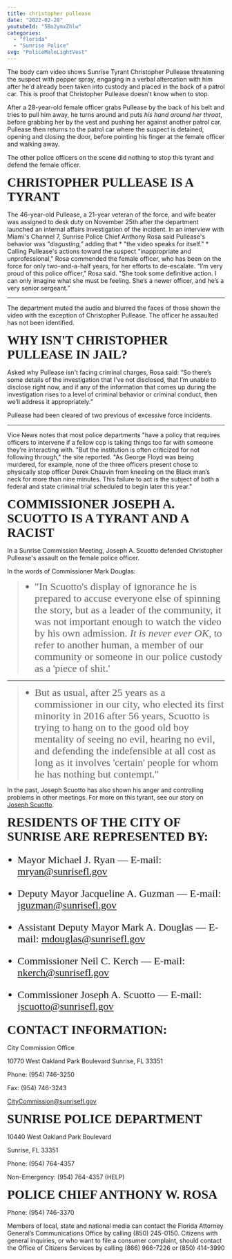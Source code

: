 ```yaml
---
title: christopher pullease
date: "2022-02-28"
youtubeId: "5Bo2ymxZhlw"
categories: 
  - "florida"
  - "Sunrise Police"
svg: "PoliceMaleLightVest"
---
```


The body cam video shows Sunrise Tyrant Christopher Pullease threatening the suspect with pepper spray, engaging in a verbal altercation with him after he'd already been taken into custody and placed in the back of a patrol car.  This is proof that Christopher Pullease doesn't know when to stop.

After a 28-year-old female officer grabs Pullease by the back of his belt and tries to pull him away, he turns around and puts *his hand around her throat*, before grabbing her by the vest and pushing her against another patrol car. Pullease then returns to the patrol car where the suspect is detained, opening and closing the door, before pointing his finger at the female officer and walking away.

The other police officers on the scene did nothing to stop this tyrant and defend the female officer.

#### Christopher Pullease is a Tyrant

The 46-year-old Pullease, a 21-year veteran of the force, and wife beater was assigned to desk duty on November 25th after the department launched an internal affairs investigation of the incident. In an interview with Miami's Channel 7, Sunrise Police Chief Anthony Rosa said Pullease's behavior was *"disgusting,"* adding that * "the video speaks for itself.” *   Calling Pullease's actions toward the suspect "inappropriate and unprofessional," Rosa commended the female officer, who has been on the force for only two-and-a-half years, for her efforts to de-escalate. “I’m very proud of this police officer," Rosa said. "She took some definitive action. I can only imagine what she must be feeling. She’s a newer officer, and he’s a very senior sergeant.”

---

The department muted the audio and blurred the faces of those shown the video with the exception of Christopher Pullease. The officer he assaulted has not been identified.


#### why isn't Christopher Pullease in jail?

Asked why Pullease isn't facing criminal charges, Rosa said: “So there’s some details of the investigation that I’ve not disclosed, that I’m unable to disclose right now, and if any of the information that comes up during the investigation rises to a level of criminal behavior or criminal conduct, then we’ll address it appropriately.”

Pullease had been cleared of two previous of excessive force incidents.

---

Vice News notes that most police departments "have a policy that requires officers to intervene if a fellow cop is taking things too far with someone they’re interacting with.  "But the institution is often criticized for not following through," the site reported. "As George Floyd was being murdered, for example, none of the three officers present chose to physically stop officer Derek Chauvin from kneeling on the Black man’s neck for more than nine minutes. This failure to act is the subject of both a federal and state criminal trial scheduled to begin later this year."

#### Commissioner Joseph A. Scuotto is a tyrant and a racist

In a Sunrise Commission Meeting, Joseph A. Scuotto defended Christopher Pullease's assault on the female police officer.

In the words of Commissioner Mark Douglas:

> * "In Scuotto's display of ignorance he is prepared to accuse everyone else of spinning the story, but as a leader of the community, it was not important enough to watch the video by his own admission.  *It is never ever OK*, to refer to another human, a member of our community or someone in our police custody as a 'piece of shit.' 

---

> * But as usual, after 25 years as a commissioner in our city, who elected its first minority in 2016 after 56 years, Scuotto is trying to hang on to the good old boy mentality of seeing no evil, hearing no evil, and defending the indefensible at all cost as long as it involves 'certain' people for whom he has nothing but contempt."

In the past, Joseph Scuotto has also shown his anger and controlling problems in other meetings.  For more on this tyrant, see our story on [Joseph Scuotto](/dishonored/joseph-scuotto).

#### Residents of the City of Sunrise are represented by: 
* Mayor Michael J. Ryan — E-mail: mryan@sunrisefl.gov

* Deputy Mayor Jacqueline A. Guzman — E-mail: jguzman@sunrisefl.gov

* Assistant Deputy Mayor Mark A. Douglas — E-mail: mdouglas@sunrisefl.gov

* Commissioner Neil C. Kerch — E-mail: nkerch@sunrisefl.gov

* Commissioner Joseph A. Scuotto — E-mail: jscuotto@sunrisefl.gov 

#### Contact Information: 
City Commission Office

10770 West Oakland Park Boulevard 
Sunrise, FL 33351 

Phone: (954) 746-3250

Fax: (954) 746-3243

CityCommission@sunrisefl.gov 

#### Sunrise Police Department
10440 West Oakland Park Boulevard

Sunrise, FL 33351

Phone: (954) 764-4357

Non-Emergency: (954) 764-4357 (HELP)

#### Police Chief Anthony W. Rosa
Phone: (954) 746-3370

Members of local, state and national media can contact the Florida Attorney General’s Communications Office by calling (850) 245-0150. Citizens with general inquiries, or who want to file a consumer complaint, should contact the Office of Citizens Services by calling (866) 966-7226 or (850) 414-3990 

<style>
  h4 {
    font-size: 1.8rem;
    color: var(--primary-color);
    padding: 0;
    margin: 1rem 0;
    font-family: 'Alegreya', Serif;
    text-transform: uppercase;
}

h4 a::before{
    content: '#';
    position: relative;
    left: 0;
    top: 0;
    line-height: 1;
    text-decoration: none;
    color: var(--accent2-color);
}

h4 a:hover::before{
    color: var(--accent2-color);
    text-decoration: underline;
}

li{
    color: var(--primary-color);
    font-family: 'Alegreya', Serif;
    font-size: 1.5rem;
  
}
</style>